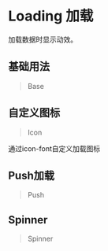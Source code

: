 <!-- @api: OtLoading.vue/OtLoadingAPI.md -->
<!-- @api: directives/OtLoadingAPI.md -->
<!-- @api: services/OtLoading/API.md -->

# Loading 加载

加载数据时显示动效。

## 基础用法

> Base



## 自定义图标

> Icon

通过icon-font自定义加载图标

## Push加载

> Push



## Spinner

> Spinner


